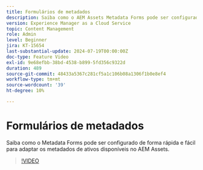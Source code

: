 ```yaml
---
title: Formulários de metadados
description: Saiba como o AEM Assets Metadata Forms pode ser configurado rápida e facilmente para adaptar os metadados de ativos.
version: Experience Manager as a Cloud Service
topic: Content Management
role: Admin
level: Beginner
jira: KT-15654
last-substantial-update: 2024-07-19T00:00:00Z
doc-type: Feature Video
exl-id: 9e68efbb-38bd-4538-b899-5fd356c9322d
duration: 489
source-git-commit: 48433a5367c281cf5a1c106b08a1306f1b0e8ef4
workflow-type: tm+mt
source-wordcount: '39'
ht-degree: 10%

---
```


# Formulários de metadados

Saiba como o Metadata Forms pode ser configurado de forma rápida e fácil para adaptar os metadados de ativos disponíveis no AEM Assets.

>[!VIDEO](https://video.tv.adobe.com/v/3452052?quality=12&learn=on&captions=por_br)
